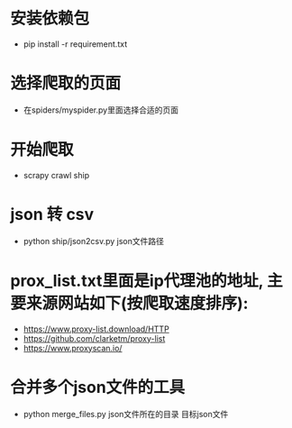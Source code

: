 # 安装依赖包
- pip install -r requirement.txt

# 选择爬取的页面
- 在spiders/myspider.py里面选择合适的页面

# 开始爬取
- scrapy crawl ship

# json 转 csv
- python ship/json2csv.py json文件路径

# prox_list.txt里面是ip代理池的地址, 主要来源网站如下(按爬取速度排序):
- https://www.proxy-list.download/HTTP
- https://github.com/clarketm/proxy-list
- https://www.proxyscan.io/

# 合并多个json文件的工具
- python merge_files.py json文件所在的目录 目标json文件



